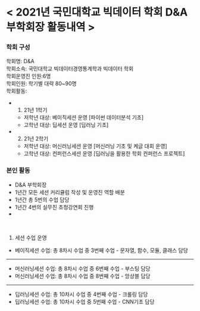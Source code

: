 # < 2021년 국민대학교 빅데이터 학회 D&A 부학회장 활동내역 >

### 학회 구성

학회명: D&A<br>
학회소속: 국민대학교 빅데이터경영통계학과 빅데이터 학회<br>
학회운영진 인원:6명<br>
학회인원: 학기별 대략 80~90명<br>
학회활동:<br>
 - 1. 21년 1학기
    - 저학년 대상: 베이직세션 운영 [파이썬 데이터분석 기초]  
    - 고학년 대상: 딥세션 운영 [딥러닝 기초]
 - 2. 21년 2학기
    - 저학년 대상: 머신러닝세션 운영 [머신러닝 기초 및 케글 대회 운영]  
    - 고학년 대상: 컨퍼런스세션 운영 [딥러닝을 활용한 학회 컨퍼런스 프로젝트]


### 본인 활동
 - D&A 부학회장<br>
 - 1년간 모든 세션 커리큘럼 작성 및 운영진 역할 배분<br>
 - 1년간 총 5번의 수업 담당<br>
 - 1년간 4번의 실무진 초청강연회 진행
 - 
<br>

1. 세션 수업 운영
 - 베이직세션 수업: 총 8차시 수업 중 3번째 수업 - 문자열, 함수, 모듈, 클래스 담당<br>
***
 - 머신러닝세션 수업: 총 8차시 수업 중 6번째 수업 - 부스팅 담당<br>
 - 머신러닝세션 수업: 총 8차시 수업 중 8번째 수업 - 앙상블 담당<br>
***
 - 딥러닝세션 수업: 총 10차시 수업 중 4번째 수업 - 크롤링 담당<br>
 - 딥러닝세션 수업: 총 10차시 수업 중 5번째 수업 - CNN기초 담당<br>





